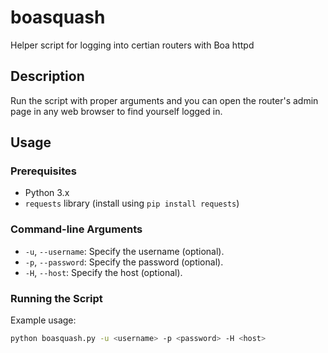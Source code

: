 # boasquash

Helper script for logging into certian routers with Boa httpd

## Description

Run the script with proper arguments and you can open the router's admin page in any web browser to find yourself logged in.

## Usage

### Prerequisites

- Python 3.x
- `requests` library (install using `pip install requests`)

### Command-line Arguments

- `-u`, `--username`: Specify the username (optional).
- `-p`, `--password`: Specify the password (optional).
- `-H`, `--host`: Specify the host (optional).

### Running the Script

Example usage:

```bash
python boasquash.py -u <username> -p <password> -H <host>


